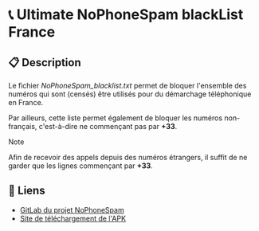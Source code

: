 # 📞 Ultimate NoPhoneSpam blackList France

## 📋 Description
Le fichier *NoPhoneSpam_blacklist.txt* permet de bloquer l'ensemble des numéros qui sont (censés) être utilisés pour du démarchage téléphonique en France.

Par ailleurs, cette liste permet également de bloquer les numéros non-français, c'est-à-dire ne commençant pas par **+33**.

>[!NOTE]
> Afin de recevoir des appels depuis des numéros étrangers, il suffit de ne garder que les lignes commençant par **+33**.

## 🔗 Liens

* [GitLab du projet NoPhoneSpam](https://gitlab.com/bitfireAT/NoPhoneSpam)
* [Site de téléchargement de l'APK](https://f-droid.org/packages/at.bitfire.nophonespam)
